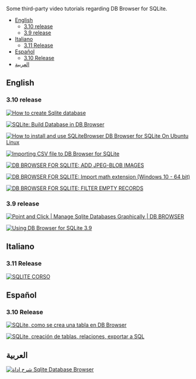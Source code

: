 Some third-party video tutorials regarding DB Browser for SQLite.
- [English](#english)
  * [3.10 release](#310-release)
  * [3.9 release](#39-release)
- [Italiano](#italiano)
  * [3.11 Release](#311-release)
- [Español](#espa-ol)
  * [3.10 Release](#310-release)
- [العربية](#-------)

## English
### 3.10 release
[![How to create Sqlite database](http://img.youtube.com/vi/Pni6WxHFTUg/0.jpg)](http://www.youtube.com/watch?v=Pni6WxHFTUg "How to create Sqlite database")

[![SQLite: Build Database in DB Browser](http://img.youtube.com/vi/YLOZpYAYPLQ/0.jpg)](http://www.youtube.com/watch?v=YLOZpYAYPLQ "SQLite: Build Database in DB Browser")

[![How to install and use SQLiteBrowser DB Browser for SQLite On Ubuntu Linux](http://img.youtube.com/vi/YVNGUqARjHg/0.jpg)](http://www.youtube.com/watch?v=YVNGUqARjHg "How to install and use SQLiteBrowser DB Browser for SQLite On Ubuntu Linux")

[![Importing CSV file to DB Browser for SQLite](http://img.youtube.com/vi/TOqI-KiTBKU/0.jpg)](http://www.youtube.com/watch?v=TOqI-KiTBKU "Importing CSV file to DB Browser for SQLite")

[![DB BROWSER FOR SQLITE: ADD JPEG-BLOB IMAGES](http://img.youtube.com/vi/CW739mop1Nc/0.jpg)](http://www.youtube.com/watch?v=CW739mop1Nc&t=30s "DB BROWSER FOR SQLITE: ADD JPEG-BLOB IMAGES")

[![DB BROWSER FOR SQLITE: Import math extension (Windows 10 - 64 bit)
](http://img.youtube.com/vi/UDqowNoFJIo/0.jpg)](http://www.youtube.com/watch?v=UDqowNoFJIo "DB BROWSER FOR SQLITE: Import math extension (Windows 10 - 64 bit)")

[![DB BROWSER FOR SQLITE: FILTER EMPTY RECORDS](http://img.youtube.com/vi/UtP0Qg0wNpw/0.jpg)](http://www.youtube.com/watch?v=UtP0Qg0wNpw "DB BROWSER FOR SQLITE: FILTER EMPTY RECORDS")

### 3.9 release
[![Point and Click | Manage Sqlite Databases Graphically | DB BROWSER](http://img.youtube.com/vi/HneWIDGX35g/0.jpg)](https://www.youtube.com/watch?v=HneWIDGX35g "Point and Click | Manage Sqlite Databases Graphically | DB BROWSER")

[![Using DB Browser for SQLite 3.9](http://img.youtube.com/vi/2pbL7gTHMRw/0.jpg)](http://www.youtube.com/watch?v=2pbL7gTHMRw "Using DB Browser for SQLite 3.9")

## Italiano
### 3.11 Release

[![SQLITE CORSO](http://img.youtube.com/vi/yWrhxCrguy0/0.jpg)](https://www.youtube.com/watch?v=yWrhxCrguy0&list=PLaguh5H6_Ux0f49mWM8bJnnnWzJ3hknuZ "SQLITE CORSO")

## Español
### 3.10 Release
[![SQLite, como se crea una tabla en DB Browser](http://img.youtube.com/vi/wyP5Qy4s1Pk/0.jpg)](https://www.youtube.com/watch?v=wyP5Qy4s1Pk "SQLite, cómo se crea una tabla en DB Browser")

[![SQLite, creación de tablas, relaciones, exportar a SQL](http://img.youtube.com/vi/cwDV958SGRI/0.jpg)](https://www.youtube.com/watch?v=cwDV958SGRI "SQLite, creación de tablas, relaciones, exportar a SQL")

## العربية
[![شرح اداة Sqlite Database Browser](http://img.youtube.com/vi/_OTQ7wSUoOM/0.jpg)](https://www.youtube.com/watch?v=_OTQ7wSUoOM "شرح اداة Sqlite Database Browser")